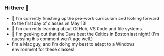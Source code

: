 ### Hi there 👋

<!--
**jCableCoder/jCableCoder** is a ✨ _special_ ✨ repository because its `README.md` (this file) appears on your GitHub profile.

Here are some ideas to get you started:


-->
- 🔭 I’m currently finishing up the pre-work curriculum and looking forward to the first day of classes on May 13!
- 🌱 I’m currently learning about GitHub, VS Code and file systems.
- 👯 I'm geeking out that the Cavs beat the Celtics in Boston last night! (I'm guessing this comment won't age well.)
- I'm a Mac guy, and I'm doing my best to adapt to a Windows environment for these classes! 